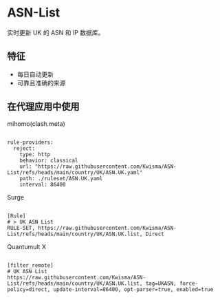 
# ASN-List

实时更新 UK 的 ASN 和 IP 数据库。

## 特征

- 每日自动更新
- 可靠且准确的来源

## 在代理应用中使用

mihomo(clash.meta)

<pre><code class="language-javascript">
rule-providers:
  reject:
    type: http
    behavior: classical
    url: "https://raw.githubusercontent.com/Kwisma/ASN-List/refs/heads/main/country/UK/ASN.UK.yaml"
    path: ./ruleset/ASN.UK.yaml
    interval: 86400
</code></pre>

Surge

<pre><code class="language-javascript">
[Rule]
# > UK ASN List
RULE-SET, https://raw.githubusercontent.com/Kwisma/ASN-List/refs/heads/main/country/UK/ASN.UK.list, Direct
</code></pre>

Quantumult X

<pre><code class="language-javascript">
[filter_remote]
# UK ASN List
https://raw.githubusercontent.com/Kwisma/ASN-List/refs/heads/main/country/UK/ASN.UK.list, tag=UKASN, force-policy=direct, update-interval=86400, opt-parser=true, enabled=true
</code></pre>
